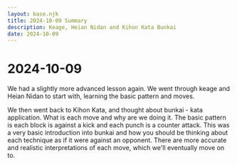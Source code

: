 ```yaml
---
layout: base.njk
title: 2024-10-09 Summary
description: Keage, Heian Nidan and Kihon Kata Bunkai
date: 2024-10-09
---
```

# 2024-10-09

We had a slightly more advanced lesson again. We went through keage and Heian Nidan to start with, learning the basic pattern and moves.

We then went back to Kihon Kata, and thought about bunkai - kata application. What is each move and why are we doing it. The basic pattern is each block is against a kick and each punch is a counter attack. This was a very basic introduction into bunkai and how you should be thinking about each technique as if it were against an opponent. There are more accurate and realistic interpretations of each move, which we'll eventually move on to.


